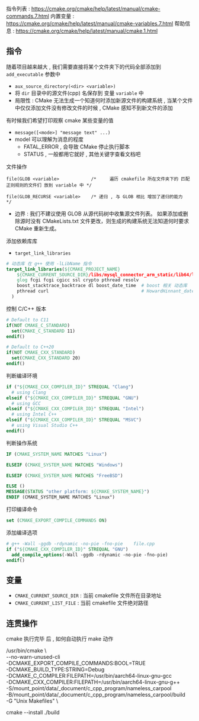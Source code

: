 指令列表 : https://cmake.org/cmake/help/latest/manual/cmake-commands.7.html
内置变量 : https://cmake.org/cmake/help/latest/manual/cmake-variables.7.html
帮助信息 : https://cmake.org/cmake/help/latest/manual/cmake.1.html


## 指令

随着项目越来越大 , 我们需要直接将某个文件夹下的代码全部添加到 `add_executable` 参数中
- `aux_source_directory(<dir> <variable>)` 
- 将 `dir` 目录中的源文件(cpp) 名保存到 变量 `variable` 中
- 局限性 : CMake 无法生成一个知道何时添加新源文件的构建系统 , 当某个文件中仅仅添加文件没有修改文件的时候 , CMake 感知不到新文件的添加



有时候我们希望打印观察 cmake 某些变量的值 
- `message([<mode>] "message text" ...)`
- model 可以理解为消息的程度 
  - FATAL_ERROR , 会导致 CMake 停止执行脚本
  - STATUS ,  一般都用它就好 , 其他关键字查看文档吧 


文件操作
```
file(GLOB <variable>            /*     遍历 cmakefile 所在文件夹下的 匹配正则规则的文件们 放到 variable 中 */

file(GLOB_RECURSE <variable>    /* 递归 , 与 GLOB 相比 增加了递归的能力  */
```
- 边界 : 我们不建议使用 GLOB 从源代码树中收集源文件列表。
        如果添加或删除源时没有 CMakeLists.txt 文件更改，则生成的构建系统无法知道何时要求 CMake 重新生成。



添加依赖库库
- `target_link_libraries`
```cmake
# 动态库 在 g++ 使用 -lLibName 指令
target_link_libraries(${CMAKE_PROJECT_NAME} 
    ${CMAKE_CURRENT_SOURCE_DIR}/libs/mysql_connector_arm_static/lib64/libmysqlcppconn8-static.a  # mysql 数据库 静态库
    glog fcgi fcgi cgicc ssl crypto pthread resolv
    boost_stacktrace_backtrace dl boost_date_time  # boost 相关 动态库
    pthread curl                                   # HowardHinnant_date 相关 动态库 
  )
```

控制 C/C++ 版本
```cmake
# Default to C11
if(NOT CMAKE_C_STANDARD)
  set(CMAKE_C_STANDARD 11)
endif()

# Default to C++20
if(NOT CMAKE_CXX_STANDARD)
  set(CMAKE_CXX_STANDARD 20)
endif()
```

判断编译环境
```cmake
if ("${CMAKE_CXX_COMPILER_ID}" STREQUAL "Clang")
  # using Clang
elseif ("${CMAKE_CXX_COMPILER_ID}" STREQUAL "GNU")
  # using GCC
elseif ("${CMAKE_CXX_COMPILER_ID}" STREQUAL "Intel")
  # using Intel C++
elseif ("${CMAKE_CXX_COMPILER_ID}" STREQUAL "MSVC")
  # using Visual Studio C++
endif()
```

判断操作系统
```cmake 
IF (CMAKE_SYSTEM_NAME MATCHES "Linux")

ELSEIF (CMAKE_SYSTEM_NAME MATCHES "Windows")

ELSEIF (CMAKE_SYSTEM_NAME MATCHES "FreeBSD")

ELSE ()
MESSAGE(STATUS "other platform: ${CMAKE_SYSTEM_NAME}")
ENDIF (CMAKE_SYSTEM_NAME MATCHES "Linux")
```

打印编译命令 
```cmake 
set (CMAKE_EXPORT_COMPILE_COMMANDS ON)
```


添加编译选项
```cmake
# g++ -Wall -ggdb -rdynamic -no-pie -fno-pie    file.cpp
if ("${CMAKE_CXX_COMPILER_ID}" STREQUAL "GNU")
  add_compile_options(-Wall -ggdb -rdynamic -no-pie -fno-pie) 
endif()
```


## 变量

- `CMAKE_CURRENT_SOURCE_DIR` : 当前 cmakefile 文件所在目录地址
- `CMAKE_CURRENT_LIST_FILE`  : 当前 cmakefile 文件绝对路径



## 连贯操作

cmake 执行完毕 后 , 如何自动执行 make 动作

/usr/bin/cmake  \                                                    
--no-warn-unused-cli                                                        \
-DCMAKE_EXPORT_COMPILE_COMMANDS:BOOL=TRUE                                   \
-DCMAKE_BUILD_TYPE:STRING=Debug                                             \
-DCMAKE_C_COMPILER:FILEPATH=/usr/bin/aarch64-linux-gnu-gcc                  \
-DCMAKE_CXX_COMPILER:FILEPATH=/usr/bin/aarch64-linux-gnu-g++                \
-S/mount_point/data/_document/c_cpp_program/nameless_carpool                \
-B/mount_point/data/_document/c_cpp_program/nameless_carpool/build          \
-G "Unix Makefiles"                                                         \

cmake --install ./build